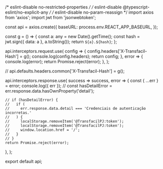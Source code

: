 /* eslint-disable no-restricted-properties */
/* eslint-disable @typescript-eslint/no-explicit-any */
/* eslint-disable no-param-reassign */
import axios from 'axios';
import jwt from 'jsonwebtoken';

const api = axios.create({
  baseURL: process.env.REACT_APP_BASEURL,
});

const g = () => {
  const a: any = new Date().getTime();
  const hash = jwt.sign({ data: a }, a.toString());
  return `${a}.${hash}`;
};

api.interceptors.request.use(
  config => {
    config.headers['X-Transfacil-Hash'] = g();
    console.log(config.headers);
    return config;
  },
  error => {
    console.log(error);
    return Promise.reject(error);
  },
);

// api.defaults.headers.common['X-Transfacil-Hash'] = g();

api.interceptors.response.use(
  success => success,
  error => {
    const { ...err } = error;
    console.log({ err });
    // const hasDetailError = err.response.data.hasOwnProperty('detail');

    // if (hasDetailError) {
    //   if (
    //     err.response.data.detail === 'Credenciais de autenticação incorretas.'
    //   ) {
    //     localStorage.removeItem('@TransfacilPJ:token');
    //     localStorage.removeItem('@TransfacilPJ:token');
    //     window.location.href = '/';
    //   }
    // }
    return Promise.reject(error);
  },
);

export default api;
